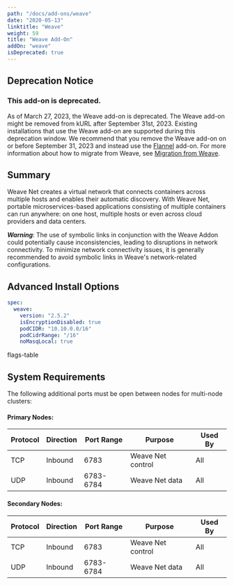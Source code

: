 ```yaml
---
path: "/docs/add-ons/weave"
date: "2020-05-13"
linktitle: "Weave"
weight: 59
title: "Weave Add-On"
addOn: "weave"
isDeprecated: true
---
```


## Deprecation Notice

### This add-on is deprecated.

As of March 27, 2023, the Weave add-on is deprecated. The Weave add-on might be removed from kURL after September 31st, 2023. Existing installations that use the Weave add-on are supported during this deprecation window. We recommend that you remove the Weave add-on on or before September 31, 2023 and instead use the [Flannel](https://kurl.sh/docs/add-ons/flannel) add-on. For more information about how to migrate from Weave, see [Migration from Weave](https://kurl.sh/docs/add-ons/flannel#migration-from-weave).

## Summary

Weave Net creates a virtual network that connects containers across multiple hosts and enables their automatic discovery. With Weave Net, portable microservices-based applications consisting of multiple containers can run anywhere: on one host, multiple hosts or even across cloud providers and data centers.

_**Warning**_: The use of symbolic links in conjunction with the Weave Addon could potentially cause inconsistencies, leading to disruptions in network connectivity. To minimize network connectivity issues, it is generally recommended to avoid symbolic links in Weave's network-related configurations.

## Advanced Install Options

```yaml
spec:
  weave:
    version: "2.5.2"
    isEncryptionDisabled: true
    podCIDR: "10.10.0.0/16"
    podCidrRange: "/16"
    noMasqLocal: true
```

flags-table

## System Requirements

The following additional ports must be open between nodes for multi-node clusters:

#### Primary Nodes:

| Protocol | Direction | Port Range | Purpose                 | Used By |
| -------  | --------- | ---------- | ----------------------- | ------- |
| TCP      | Inbound   | 6783       | Weave Net control       | All     |
| UDP      | Inbound   | 6783-6784  | Weave Net data          | All     |

#### Secondary Nodes:

| Protocol | Direction | Port Range | Purpose                 | Used By |
| -------  | --------- | ---------- | ----------------------- | ------- |
| TCP      | Inbound   | 6783       | Weave Net control       | All     |
| UDP      | Inbound   | 6783-6784  | Weave Net data          | All     |
